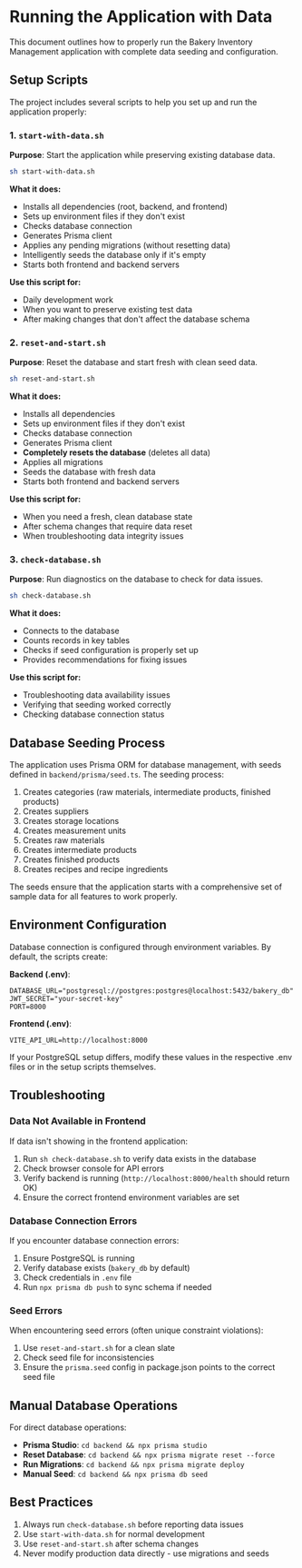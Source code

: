 # Running the Application with Data

This document outlines how to properly run the Bakery Inventory Management application with complete data seeding and configuration.

## Setup Scripts

The project includes several scripts to help you set up and run the application properly:

### 1. `start-with-data.sh`

**Purpose**: Start the application while preserving existing database data.

```bash
sh start-with-data.sh
```

**What it does:**

- Installs all dependencies (root, backend, and frontend)
- Sets up environment files if they don't exist
- Checks database connection
- Generates Prisma client
- Applies any pending migrations (without resetting data)
- Intelligently seeds the database only if it's empty
- Starts both frontend and backend servers

**Use this script for:**

- Daily development work
- When you want to preserve existing test data
- After making changes that don't affect the database schema

### 2. `reset-and-start.sh`

**Purpose**: Reset the database and start fresh with clean seed data.

```bash
sh reset-and-start.sh
```

**What it does:**

- Installs all dependencies
- Sets up environment files if they don't exist
- Checks database connection
- Generates Prisma client
- **Completely resets the database** (deletes all data)
- Applies all migrations
- Seeds the database with fresh data
- Starts both frontend and backend servers

**Use this script for:**

- When you need a fresh, clean database state
- After schema changes that require data reset
- When troubleshooting data integrity issues

### 3. `check-database.sh`

**Purpose**: Run diagnostics on the database to check for data issues.

```bash
sh check-database.sh
```

**What it does:**

- Connects to the database
- Counts records in key tables
- Checks if seed configuration is properly set up
- Provides recommendations for fixing issues

**Use this script for:**

- Troubleshooting data availability issues
- Verifying that seeding worked correctly
- Checking database connection status

## Database Seeding Process

The application uses Prisma ORM for database management, with seeds defined in `backend/prisma/seed.ts`. The seeding process:

1. Creates categories (raw materials, intermediate products, finished products)
2. Creates suppliers
3. Creates storage locations
4. Creates measurement units
5. Creates raw materials
6. Creates intermediate products
7. Creates finished products
8. Creates recipes and recipe ingredients

The seeds ensure that the application starts with a comprehensive set of sample data for all features to work properly.

## Environment Configuration

Database connection is configured through environment variables. By default, the scripts create:

**Backend (.env)**:

```env
DATABASE_URL="postgresql://postgres:postgres@localhost:5432/bakery_db"
JWT_SECRET="your-secret-key"
PORT=8000
```

**Frontend (.env)**:

```env
VITE_API_URL=http://localhost:8000
```

If your PostgreSQL setup differs, modify these values in the respective .env files or in the setup scripts themselves.

## Troubleshooting

### Data Not Available in Frontend

If data isn't showing in the frontend application:

1. Run `sh check-database.sh` to verify data exists in the database
2. Check browser console for API errors
3. Verify backend is running (`http://localhost:8000/health` should return OK)
4. Ensure the correct frontend environment variables are set

### Database Connection Errors

If you encounter database connection errors:

1. Ensure PostgreSQL is running
2. Verify database exists (`bakery_db` by default)
3. Check credentials in `.env` file
4. Run `npx prisma db push` to sync schema if needed

### Seed Errors

When encountering seed errors (often unique constraint violations):

1. Use `reset-and-start.sh` for a clean slate
2. Check seed file for inconsistencies
3. Ensure the `prisma.seed` config in package.json points to the correct seed file

## Manual Database Operations

For direct database operations:

- **Prisma Studio**: `cd backend && npx prisma studio`
- **Reset Database**: `cd backend && npx prisma migrate reset --force`
- **Run Migrations**: `cd backend && npx prisma migrate deploy`
- **Manual Seed**: `cd backend && npx prisma db seed`

## Best Practices

1. Always run `check-database.sh` before reporting data issues
2. Use `start-with-data.sh` for normal development
3. Use `reset-and-start.sh` after schema changes
4. Never modify production data directly - use migrations and seeds

